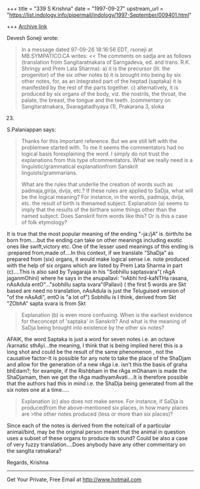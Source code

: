 +++
title = "339 S Krishna"
date = "1997-09-27"
upstream_url = "https://list.indology.info/pipermail/indology/1997-September/009401.html"

+++
[Archive link](https://list.indology.info/pipermail/indology/1997-September/009401.html)

Devesh Soneji wrote:
>
>In a message dated 97-09-26 18:16:56 EDT, rsoneji at MB.SYMPATICO.CA
writes:
<< The comments on sadja are as follows (translation from
Sangitaratnakara of Sarngadeva, ed. and trans. R.K. Shringy and Prem
Lata Sharma):
 a) it is the precursor (lit. the progenitor) of the six other notes
 b) it is brought into being by six other notes, for, as an integrated
 part of the heptad (saptaka) it is manifested by the rest of the parts
together.
 c) alternatively, it is produced by six organs of the body, viz. the
nostrils, the throat, the palate, the breast, the tongue and the teeth.
(commentary on Sangitaratnakara, Svaragatadhyaya (1), Prakarana 3, sloka
23) >>

S.Palaniappan says:

>Thanks for this important reference. But we are still left with the
problemwe started with. To me it seems the commentators had no logical
basis forexplaining the word. I simply do not trust the explanations
from this type ofcommentators. What we really need is a
linguistic/grammatical explanationfrom Sanskrit linguists/grammarians.
>
>What are the rules that underlie the creation of words such as
padmaja,girija, dvija, etc.? If these rules are applied to SaDja, what
will be the logical meaning?
>For instance, in the words, padmaja, dvija, etc. the result of birth is
thenamed subject. Explanation (a) seems to imply that the results of the
birthare some things other than the named subject. Does Sanskrit form
words like this? Or is this a case of folk etymology?

It is true that the most popular meaning of the ending "-ja:/jA" is
:birth/to be born from....but the ending can take on other meanings
including exotic ones like swift,victory etc. One of the lesser used
meanings of this ending is :prepared from,made of....In this context, if
we translate "ShaDja" as prepared from (six) organs, it would make
logical sense i.e. note produced with the help of six organs which are
listed by Prem Lata Sharma in part (c)....This is also said by Tyagaraja
in his "Sobhillu saptasvara"( rAgA jaganmOhini) where he says in the
anupallavi: "nAbhi hrd-kaNTHa rasana, nAsAdula entO"..."sobhillu sapta
svara"(Pallavi)
( the first 5 words are Skt based are need no translation, nAsAdula is
just the Teluguised version of "of the nAsAdi", entO is "a lot of")
Sobhillu is I think, derived from Skt "ZObhA" sapta svara is from Skt

>Explanation (b) is even more confusing. When is the earliest evidence
for theconcept of 'saptaka' in Sanskrit? And what is the meaning of
>SaDja being brought into existence by the other six notes?

AFAIK, the word Saptaka is just a word for seven notes i.e. an octave
/karnatic sthAyi...the meaning, I think that is being implied here( this
is a long shot and could be the result of the same phenomenon
, not the causative factor-It is possible for any note to take the place
of the ShaDjam and allow for the generation of a new rAga i.e.
isn't this the basis of graha bhEdam?; for example, if the Rishbham in
the rAga mOhanam is made the ShaDjamam, then we get the rAga
madhyamAvati....It is therefore possible that the authors had this in
mind i.e. the ShaDja being generated from all the six notes one at a
time.....
>
>Explanation (c) also does not make sense. For instance, if SaDja is
producedfrom the above-mentioned six places, in how many places are >the
other notes produced (less or more than six places)?

Since each of the notes is derived from the note/call of a particular
animal/bird, may be the original person meant that the animal in
question uses a subset of these organs to produce its sound? Could be
also a case of very fuzzy translation....Does anybody have any other
commentary on the sangIta ratnakara?

Regards,
Krishna


______________________________________________________
Get Your Private, Free Email at http://www.hotmail.com



